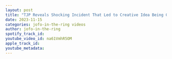 ```yaml
---
layout: post
title: "TJP Reveals Shocking Incident That Led to Creative Idea Being Given to Another Wrestler"
date: 2023-11-15
categories: jofo-in-the-ring videos
author: jofo-in-the-ring
spotify_track_id: 
youtube_video_id: na61VmhR5OM
apple_track_id: 
youtube_metadata: 
---
```

